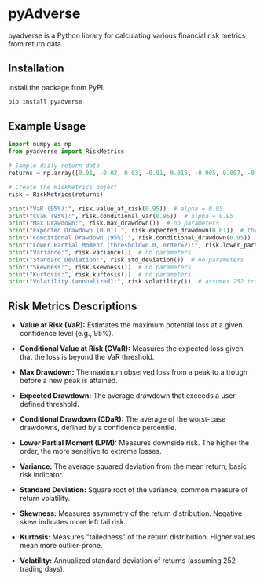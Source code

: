 # pyAdverse 

pyadverse is a Python library for calculating various financial risk metrics from return data.

## Installation

Install the package from PyPI:

```bash
pip install pyadverse
```


## Example Usage

```python
import numpy as np
from pyadverse import RiskMetrics

# Sample daily return data
returns = np.array([0.01, -0.02, 0.03, -0.01, 0.015, -0.005, 0.007, -0.03])

# Create the RiskMetrics object
risk = RiskMetrics(returns)

print("VaR (95%):", risk.value_at_risk(0.95))  # alpha = 0.95
print("CVaR (95%):", risk.conditional_var(0.95))  # alpha = 0.95
print("Max Drawdown:", risk.max_drawdown())  # no parameters
print("Expected Drawdown (0.01):", risk.expected_drawdown(0.01))  # threshold = 0.01
print("Conditional Drawdown (95%):", risk.conditional_drawdown(0.95))  # alpha = 0.95
print("Lower Partial Moment (threshold=0.0, order=2):", risk.lower_partial_moment(0.0, 2))  # threshold = 0.0, order = 2
print("Variance:", risk.variance())  # no parameters
print("Standard Deviation:", risk.std_deviation())  # no parameters
print("Skewness:", risk.skewness())  # no parameters
print("Kurtosis:", risk.kurtosis())  # no parameters
print("Volatility (annualized):", risk.volatility())  # assumes 252 trading days

```

## Risk Metrics Descriptions

- **Value at Risk (VaR):**
  Estimates the maximum potential loss at a given confidence level (e.g., 95%).

- **Conditional Value at Risk (CVaR):**
  Measures the expected loss given that the loss is beyond the VaR threshold.

- **Max Drawdown:**
  The maximum observed loss from a peak to a trough before a new peak is attained.

- **Expected Drawdown:**
  The average drawdown that exceeds a user-defined threshold.

- **Conditional Drawdown (CDaR):**
  The average of the worst-case drawdowns, defined by a confidence percentile.

- **Lower Partial Moment (LPM):**
  Measures downside risk. The higher the order, the more sensitive to extreme losses.

- **Variance:**
  The average squared deviation from the mean return; basic risk indicator.

- **Standard Deviation:**
  Square root of the variance; common measure of return volatility.

- **Skewness:**
  Measures asymmetry of the return distribution. Negative skew indicates more left tail risk.

- **Kurtosis:**
  Measures "tailedness" of the return distribution. Higher values mean more outlier-prone.

- **Volatility:**
  Annualized standard deviation of returns (assuming 252 trading days).
